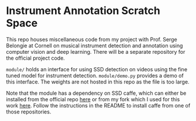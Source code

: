 # Instrument Annotation Scratch Space

This repo houses miscellaneous code from my project with Prof. Serge Belongie at Cornell on musical instrument detection and annotation using computer vision and deep learning. There will be a separate repository for the official project code.

```module/``` holds an interface for using SSD detection on videos using the fine tuned model for instrument detection. ```module/demo.py``` provides a demo of this interface. The weights are not hosted in this repo as the file is too large.

Note that the module has a dependency on SSD caffe, which can either be installed from the official repo [here](https://github.com/weiliu89/caffe/tree/ssd) or from my fork which I used for this work [here](https://github.com/tsankar/SSD-instruments). Follow the instructions in the README to install caffe from one of those repositories.

